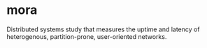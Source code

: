 # mora
Distributed systems study that measures the uptime and latency of heterogenous, partition-prone, user-oriented networks.
